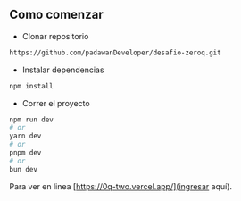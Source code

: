 ## Como comenzar

-   Clonar repositorio

```bash
https://github.com/padawanDeveloper/desafio-zeroq.git
```

-   Instalar dependencias

```bash
npm install
```

-   Correr el proyecto

```bash
npm run dev
# or
yarn dev
# or
pnpm dev
# or
bun dev
```

Para ver en linea [https://0q-two.vercel.app/](ingresar aquí).

